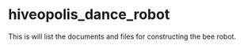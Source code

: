 # hiveopolis_dance_robot

This is will list the documents and files for constructing the bee robot.
